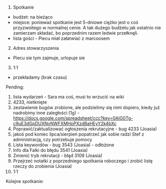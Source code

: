 1. Spotkanie
- budżet: na bieżąco
- miejsce: ponieważ spotkanie jest 5-dniowe ciężko jest o coś przyzwoitego w normalnej cenie. A tak dużego budżetu jak ostatnio nie zamierzam składać, bo poprzednim razem ledwie przełknęli.
- lista gości - Piecu miał załatwiać z marcoosem


2. Adres stowarzyszenia
- Piecu sie tym zajmuje, urlopuje sie


3. 1:1
- przekładamy (brak czasu)

Pending:
1. lista wydarzeń - Sara ma coś, musi to wrzucić na wiki
2. 4233, nietknięte
3. zestawienie bugów zrobione, ale podzielimy się nimi dopiero, kiedy już nadrobimy inne zaległości (1g) - https://docs.google.com/spreadsheet/ccc?key=0AlG0Tg-c9uE3dGpDUXNvNWFXMHpPXzdBaHEyY2k4bXc
4. Poprawić/zaktualizować ogłoszenia rekrutacyjne - bug 4233 (Joasia) 
5. jakoś pod koniec lipca/sierpień popatrzeć jak sobie radzi Stef z administracją, czy potrzebuje pomocy
6. Lista keywordów - bug 3543 (Joasia) - odłożone
7. Info dla Falki do błędu 3541 (Joasia)
8. Zmienić tryb rekrutacji - błąd 3109 (Joasia)
9. Przejrzeć notatki z poprzedniego spotkania roboczego i zrobić listę rzeczy do zrobienia (Joasia)
9. 1:1

Kolejne spotkanie:
